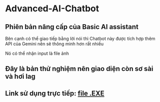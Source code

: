 # Advanced-AI-Chatbot
## Phiên bản nâng cấp của Basic AI assistant
Bên cạnh có thể giao tiếp bằng lời nói thì Chatbot này được tích hợp thêm API của Gemini nên sẽ thông minh hơn rất nhiều

Nó có thể nhận input là file ảnh
## Đây là bản thử nghiệm nên giao diện còn sơ sài và hơi lag
## Link sử dụng trực tiếp: [file .EXE](https://drive.google.com/file/d/1lpmTXQImkmTBDXR6EUepnyACpmQMOApl/view?usp=sharing)
